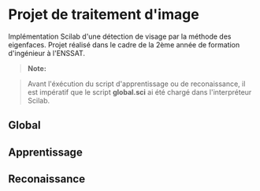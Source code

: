 Projet de traitement d'image
=======================

Implémentation Scilab d'une détection de visage par la méthode des eigenfaces. Projet réalisé dans le cadre de la 2ème année de formation d'ingénieur à l'ENSSAT.

> **Note:**

> Avant l'éxécution du script d'apprentissage ou de reconaissance, il est impératif que le script **global.sci** ai été chargé dans l'interpréteur Scilab.

Global
------


Apprentissage
-------------

Reconaissance
--------------
